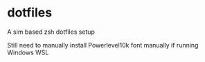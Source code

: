 # dotfiles
A sim based zsh dotfiles setup

Still need to manually install Powerlevel10k font manually if running Windows WSL